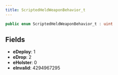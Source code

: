 ```yaml
---
title: ScriptedHeldWeaponBehavior_t
---
```


```csharp
public enum ScriptedHeldWeaponBehavior_t : uint
```

## Fields

- **eDeploy**: 1
- **eDrop**: 2
- **eHolster**: 0
- **eInvalid**: 4294967295

